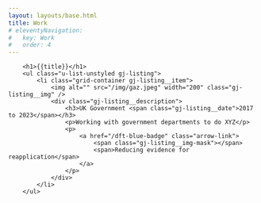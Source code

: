 ```yaml
---
layout: layouts/base.html
title: Work
# eleventyNavigation:
#   key: Work
#   order: 4
---
```


        <h1>{{title}}</h1>
        <ul class="u-list-unstyled gj-listing">
            <li class="grid-container gj-listing__item">
                <img alt="" src="/img/gaz.jpeg" width="200" class="gj-listing__img" />
                <div class="gj-listing__description">
                    <h3>UK Government <span class="gj-listing__date">2017 to 2023</span></h3>
                    <p>Working with government departments to do XYZ</p>
                    <p>
                        <a href="/dft-blue-badge" class="arrow-link">
                            <span class="gj-listing__img-mask"></span>
                            <span>Reducing evidence for reapplication</span>
                        </a>
                    </p>
                </div>
            </li>
        </ul>